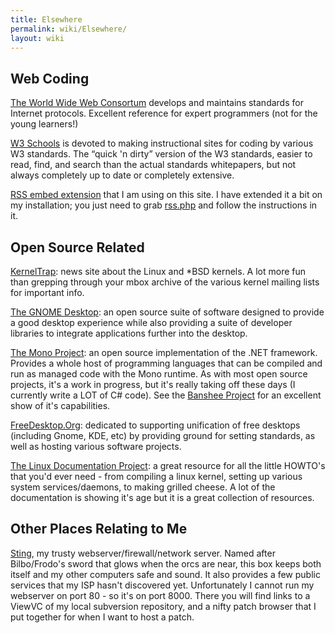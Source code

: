 ```yaml
---
title: Elsewhere
permalink: wiki/Elsewhere/
layout: wiki
---
```


Web Coding
----------

[The World Wide Web Consortum](http://www.w3.org) develops and maintains
standards for Internet protocols. Excellent reference for expert
programmers (not for the young learners!)

[W3 Schools](http://www.w3schools.org) is devoted to making
instructional sites for coding by various W3 standards. The “quick 'n
dirty” version of the W3 standards, easier to read, find, and search
than the actual standards whitepapers, but not always completely up to
date or completely extensive.

[RSS embed
extension](http://meta.wikimedia.org/wiki/User:Niffler/RSS%7CMediaWiki)
that I am using on this site. I have extended it a bit on my
installation; you just need to grab
[rss.php](http://tricky.vanstaveren.us/extensions/rss.phps) and follow
the instructions in it.

Open Source Related
-------------------

[KernelTrap](http://www.kerneltrap.org): news site about the Linux and
\*BSD kernels. A lot more fun than grepping through your mbox archive of
the various kernel mailing lists for important info.

[The GNOME Desktop](http://www.gnome.org): an open source suite of
software designed to provide a good desktop experience while also
providing a suite of developer libraries to integrate applications
further into the desktop.

[The Mono Project](http://www.mono-project.org): an open source
implementation of the .NET framework. Provides a whole host of
programming languages that can be compiled and run as managed code with
the Mono runtime. As with most open source projects, it's a work in
progress, but it's really taking off these days (I currently write a LOT
of C\# code). See the [Banshee Project](http://www.banshee-project.org)
for an excellent show of it's capabilities.

[FreeDesktop.Org](http://www.freedesktop.org): dedicated to supporting
unification of free desktops (including Gnome, KDE, etc) by providing
ground for setting standards, as well as hosting various software
projects.

[The Linux Documentation Project](http://www.tldp.org): a great resource
for all the little HOWTO's that you'd ever need - from compiling a linux
kernel, setting up various system services/daemons, to making grilled
cheese. A lot of the documentation is showing it's age but it is a great
collection of resources.

Other Places Relating to Me
---------------------------

[Sting](http://sting.vanstaveren.us:8000/), my trusty
webserver/firewall/network server. Named after Bilbo/Frodo's sword that
glows when the orcs are near, this box keeps both itself and my other
computers safe and sound. It also provides a few public services that my
ISP hasn't discovered yet. Unfortunately I cannot run my webserver on
port 80 - so it's on port 8000. There you will find links to a ViewVC of
my local subversion repository, and a nifty patch browser that I put
together for when I want to host a patch.
